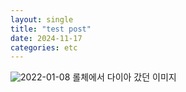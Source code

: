 ```yaml
---
layout: single
title: "test post"
date: 2024-11-17
categories: etc
---
```

![2022-01-08](https://github.com/user-attachments/assets/a344c592-acb6-4060-84e8-2085a3989ef3)
롤체에서 다이아 갔던 이미지
